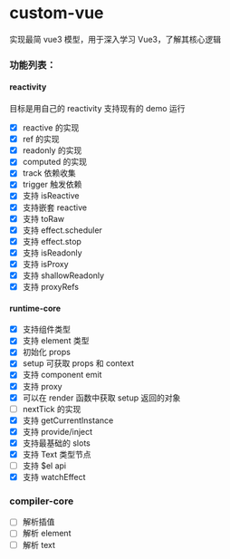 # custom-vue

实现最简 vue3 模型，用于深入学习 Vue3，了解其核心逻辑



### 功能列表：

#### reactivity

目标是用自己的 reactivity 支持现有的 demo 运行

- [x]  reactive 的实现
- [x]  ref 的实现
- [x]  readonly 的实现
- [x]  computed 的实现
- [x]  track 依赖收集
- [x]  trigger 触发依赖
- [x]  支持 isReactive
- [x]  支持嵌套 reactive
- [x]  支持 toRaw
- [x]  支持 effect.scheduler
- [x]  支持 effect.stop
- [x]  支持 isReadonly
- [x]  支持 isProxy
- [x]  支持 shallowReadonly
- [x]  支持 proxyRefs

#### runtime-core

- [x]  支持组件类型
- [x]  支持 element 类型
- [x]  初始化 props
- [x]  setup 可获取 props 和 context
- [x]  支持 component emit
- [x]  支持 proxy
- [x]  可以在 render 函数中获取 setup 返回的对象
- [ ]  nextTick 的实现
- [x]  支持 getCurrentInstance
- [x]  支持 provide/inject
- [x]  支持最基础的 slots
- [x]  支持 Text 类型节点
- [ ]  支持 $el api
- [x]  支持 watchEffect

### compiler-core

- [ ]  解析插值
- [ ]  解析 element
- [ ]  解析 text
